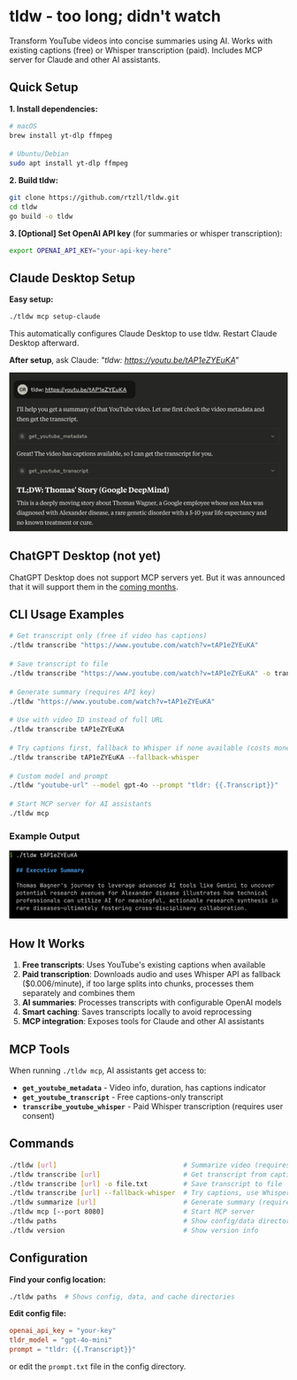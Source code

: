 # tldw - too long; didn't watch

Transform YouTube videos into concise summaries using AI. Works with existing captions (free) or Whisper transcription (paid). Includes MCP server for Claude and other AI assistants.

## Quick Setup

**1. Install dependencies:**
```bash
# macOS
brew install yt-dlp ffmpeg

# Ubuntu/Debian
sudo apt install yt-dlp ffmpeg
```

**2. Build tldw:**
```bash
git clone https://github.com/rtzll/tldw.git
cd tldw
go build -o tldw
```

**3. [Optional] Set OpenAI API key** (for summaries or whisper transcription):
```bash
export OPENAI_API_KEY="your-api-key-here"
```

## Claude Desktop Setup

**Easy setup:**
```bash
./tldw mcp setup-claude
```

This automatically configures Claude Desktop to use tldw. Restart Claude Desktop afterward.

**After setup**, ask Claude: *"tldw: https://youtu.be/tAP1eZYEuKA"*

![Claude using tldw via MCP](./assets/claude-tldw-screenshot.png)

## ChatGPT Desktop (not yet)

ChatGPT Desktop does not support MCP servers yet. But it was announced that it will support them in the [coming months](https://x.com/OpenAIDevs/status/1904957755829481737). 

## CLI Usage Examples

```bash
# Get transcript only (free if video has captions)
./tldw transcribe "https://www.youtube.com/watch?v=tAP1eZYEuKA"

# Save transcript to file
./tldw transcribe "https://www.youtube.com/watch?v=tAP1eZYEuKA" -o transcript.txt

# Generate summary (requires API key)
./tldw "https://www.youtube.com/watch?v=tAP1eZYEuKA"

# Use with video ID instead of full URL
./tldw transcribe tAP1eZYEuKA

# Try captions first, fallback to Whisper if none available (costs money only if no captions available)
./tldw transcribe tAP1eZYEuKA --fallback-whisper

# Custom model and prompt
./tldw "youtube-url" --model gpt-4o --prompt "tldr: {{.Transcript}}"

# Start MCP server for AI assistants
./tldw mcp
```

### Example Output

![CLI usage of tldw](./assets/cli-tldw-screenshot.png)


## How It Works

1. **Free transcripts**: Uses YouTube's existing captions when available
2. **Paid transcription**: Downloads audio and uses Whisper API as fallback ($0.006/minute), if too large splits into chunks, processes them separately and combines them
3. **AI summaries**: Processes transcripts with configurable OpenAI models
4. **Smart caching**: Saves transcripts locally to avoid reprocessing
5. **MCP integration**: Exposes tools for Claude and other AI assistants

## MCP Tools

When running `./tldw mcp`, AI assistants get access to:

- **`get_youtube_metadata`** - Video info, duration, has captions indicator
- **`get_youtube_transcript`** - Free captions-only transcript
- **`transcribe_youtube_whisper`** - Paid Whisper transcription (requires user consent)

## Commands

```bash
./tldw [url]                                # Summarize video (requires API key)
./tldw transcribe [url]                     # Get transcript from captions (if available), print to stdout
./tldw transcribe [url] -o file.txt         # Save transcript to file
./tldw transcribe [url] --fallback-whisper  # Try captions, use Whisper if none available (costs money)
./tldw summarize [url]                      # Generate summary (requires API key)
./tldw mcp [--port 8080]                    # Start MCP server
./tldw paths                                # Show config/data directories
./tldw version                              # Show version info
```

## Configuration

**Find your config location:**
```bash
./tldw paths  # Shows config, data, and cache directories
```

**Edit config file:**
```toml
openai_api_key = "your-key"
tldr_model = "gpt-4o-mini"
prompt = "tldr: {{.Transcript}}"
```

or edit the `prompt.txt` file in the config directory.

